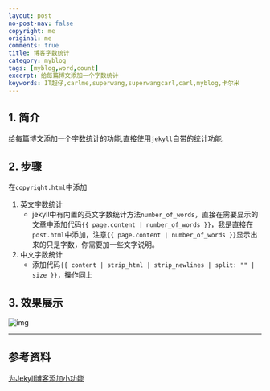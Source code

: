 ```yaml
---
layout: post
no-post-nav: false 
copyright: me
original: me
comments: true
title: 博客字数统计
category: myblog
tags: [myblog,word,count]
excerpt: 给每篇博文添加一个字数统计
keywords: IT超仔,carlme,superwang,superwangcarl,carl,myblog,卡尔米
---
```


## 1. 简介

给每篇博文添加一个字数统计的功能,直接使用`jekyll`自带的统计功能.

## 2. 步骤

在`copyright.html`中添加

1. 英文字数统计
   - jekyll中有内置的英文字数统计方法`number_of_words`，直接在需要显示的文章中添加代码`{{ page.content | number_of_words }}`，我是直接在`post.html`中添加，注意`{{ page.content | number_of_words }}`显示出来的只是字数，你需要加一些文字说明。
2. 中文字数统计
   - 添加代码`{{ content | strip_html | strip_newlines | split: "" | size }}`，操作同上

## 3. 效果展示

![img]({{site.cdn}}assets/images/blog/2019/20190408233039.png)

***

## 参考资料

[为Jekyll博客添加小功能](https://blog.csdn.net/ds19991999/article/details/81293467)